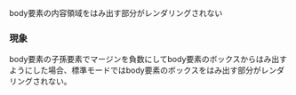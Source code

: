body要素の内容領域をはみ出す部分がレンダリングされない

### 現象

body要素の子孫要素でマージンを負数にしてbody要素のボックスからはみ出すようにした場合、標準モードではbody要素のボックスをはみ出す部分がレンダリングされない。
